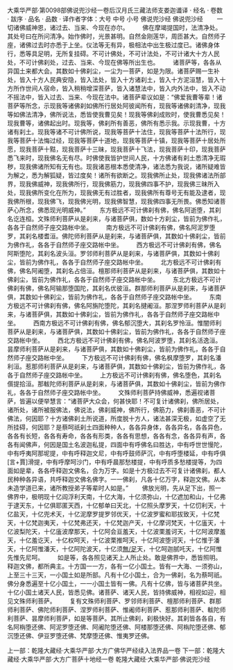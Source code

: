 大乘华严部·第0098部佛说兜沙经一卷后汉月氏三藏法师支娄迦谶译
· 经名 · 卷数 · 跋序
· 品名 · 品数 · 译作者字体：大号 中号 小号
佛说兜沙经
佛说兜沙经
　　一切诸佛威神恩，诸过去、当来、今现在亦尔。
　　佛在摩竭提国时，法清净处。其处号曰在所问清净。始作佛时，光景甚明。自然金刚莲华，周匝甚大。自然师子座，诸佛过去时亦悉于上坐。仪法等无有异，极相法中出生极过度已。诸佛身体行，悉等具足明，无所复挂碍。不可计佛处，不可计法处，不可计诸大十方人民处，不可计佛刹处，过去、当来、今现在佛等所出生也。
　　诸菩萨等，各各从异国土来都大会。其数如十佛刹尘，一尘为一菩萨，如是为限。诸菩萨赐一生补处，皆入十方人民典安隐，皆入法处，皆入十方诸刹土，皆入十方泥洹慧，皆入十方所作世间人宿命，皆入稍稍增深菩萨，皆入诸慧法中，皆入内外法中，皆入不动不摇法中，皆入过去、当来、今现在法中。诸菩萨辈议如是：“佛爱我曹等辈！诸菩萨等所念，示现我等诸佛刹如佛所行居处阿彼闻所有，现我等诸佛刹清净，现我等如佛法清净，佛所说法，悉皆使我曹见矣！现我等佛刹成败时，使我曹悉见矣！现我曹等，诸佛起出时。现我等，佛刹所有善恶，佛所有悉示我。示现我曹，十方诸有刹土。现我等诸不可计佛所说，现我等菩萨十法住，现我等菩萨十法所行，现我等菩萨十法悔过经，现我等菩萨十道地，现我等菩萨十镇，现我等菩萨十居处所愿，现我菩萨十黠，现我菩萨十三昧，现我菩萨十飞法，现我菩萨十印，现我菩萨悉飞来时，现我佛名无有尽。时佛使我皆护世间人民，十方佛诸有刹土悉清净无瑕秽，现我佛诸所知有无有也。现我诸恶根本悉使清净，诸法悉为我说，诸所疑难皆为解之，悉为解狐疑，皆过度矣！诸所有欲断之。现我佛所止处，现我佛诸法所部界，现我佛威神，现我佛所行，现我佛筋力，现我佛四事不护，现我佛三昧所入处，现我佛所变化在所为，现我佛无有过胜者，现我佛所有尊号无有能及逮者，现我佛所根，现我佛飞，现我佛光明，现我佛智慧，现我佛四事无所畏。佛悉知诸菩萨心所念，佛悉现光明威神。”
　　东方极远不可计佛刹有佛，佛名阿逝堕，其刹名讫连桓。文殊师利菩萨从是刹来，与诸菩萨俱，数如十方刹尘，皆前为佛作礼，各各于自然师子座交路帐中坐。
　　南方极远不可计佛刹有佛，佛名阿泥罗堕罗，其刹名楼耆洹。佛陀师利菩萨从是刹来，与诸菩萨俱，其数如十佛刹尘，皆前为佛作礼，各各于自然师子座交路帐中坐。
　　西方极远不可计佛刹有佛，佛名阿斯堕陀，其刹名波头洹。罗邻师利菩萨从是刹来，与诸菩萨俱，其数如十佛刹尘，皆前为佛作礼，各各于自然师子座交路帐中坐。
　　北方极远不可计佛刹有佛，佛名阿阇堕，其刹名占倍洹。檀那师利菩萨从是刹来，与诸菩萨俱，其数如十佛刹尘，皆前为佛作礼，各各于自然师子座交路帐中坐。
　　东北方极远不可计佛刹有佛，佛名阿输那堕国陀，其刹名优彼洹。群那师利菩萨从是刹来，与诸菩萨俱，其数如十佛刹尘，皆前为佛作礼，各各于自然师子座交路帐中坐。
　　东南方极远不可计佛刹有佛，佛名阿旃陀堕陀，其刹名揵阇洹。那涅罗师利菩萨从是刹来，与诸菩萨俱，其数如十佛刹尘，皆前为佛作礼，各各于自然师子座交路帐中坐。
　　西南方极远不可计佛刹有佛，佛名郁沉堕大，其刹名罗怜洹。惟闇师利菩萨从是刹来，与诸菩萨俱，其数如十佛刹尘，皆前为佛作礼，各各于自然师子座交路帐中坐。
　　西北方极远不可计佛刹有佛，佛名阿波罗堕，其刹名活逸洹。昙摩师利菩萨从是刹来，与诸菩萨俱，其数如十佛刹尘，皆前为佛作礼，各各于自然师子座交路帐中坐。
　　下方极远不可计佛刹有佛，佛名枫摩堕罗，其刹名潘利洹。惹那师利菩萨从是刹来，与诸菩萨俱，其数如十佛刹尘，皆前为佛作礼，各各于自然师子座交路帐中坐。
　　上方极远不可计佛刹有佛，佛名堕色，其刹名儨提拾洹。那軷陀师利菩萨从是刹来，与诸菩萨俱，其数如十佛刹尘，皆前为佛作礼，各各于自然师子座交路帐中坐。
　　文殊师利菩萨持佛威神，悉遍视诸菩萨，皆遍以便举慧言：“诸菩萨大众会，何甚快耶！不可复计诸佛刹，佛所居处，诸所处，诸所被服佛法，佛说法，佛刹威神，佛所行，佛筋力，佛刹善恶，不可计佛法，何因耶？十方诸佛刹土所说道，所度脱十方人，诸法甚深无极，如虚空了无所挂碍，何因耶？是蔡呵祇刹土四面种种人，各各异身体，各各异名，各各异色，各各有长短，各各有寿命，各各有形类，各各有思想，各各有念，各各异有声，各各有闻佛声，何因是国土名波迦私提，四面中有呼佛名曰胜达，中有呼世世慢陀，中有呼夷阿那坭提，中有呼释迦文尼，中有呼鼓师萨沉，中有呼堕楼延，中有呼俱[言+賈]滑提，中有呼摩呵沙门，中有呼晨那愁楼提，中有呼质多愁楼提等，为四面如是辈，各各呼释迦文佛名，合为万字。如是十方极过去不可复计诸佛刹，都人民种种各异语，共呼释迦文佛名佛字。一一佛刹，凡各十亿万字，释迦文佛。从本未造学道已来，诸所教授弟子等辈时人如是。”
　　佛放光明，先从足下出，照一佛界中，极明现十亿阎浮利天南，十亿大海，十亿须弥山，十亿遮加和山，十亿弗于逮天东，十亿俱耶匿天西，十亿郁单曰天北，十亿照头摩罗天，十亿忉利天，十亿盐天，十亿兜术天，十亿泥摩罗提罗邻优天，十亿波罗蜜和耶拔致天，十亿梵天，十亿梵迦夷天，十亿梵弗还天，十亿梵迦产天，十亿摩诃梵天，十亿廅天，十亿波梨陀天，十亿廅波摩那天，十亿阿会亘羞天，十亿波栗羞诃天，十亿阿波摩羞天，十亿羞讫天，十亿权呵天，十亿波栗推呵天，十亿阿波堕诃天，十亿惟于潘天，十亿阿惟潘天，十亿阿陀波天，十亿须[無/足](武音)天，十亿呵迦腻吒天，十亿阿惟先惟先尼呵。
　　如是等，各各照见诸天上人所止处。敢是佛界中，悉皆照明。释迦文佛，都所典主。十方国一一方，各有一亿小国土。皆有一大海、一须弥山，上至三十三天，一小国土如是所部。凡有十亿小国土，合为一佛刹，名为蔡呵祇。佛分身悉遍至十亿小国土，一一小国土皆有一佛。凡有十亿佛，皆与诸菩萨共坐。十亿小国土诸天人民，皆悉见佛。诸菩萨、诸天人民，皆持佛威神，相视如迎，相见文殊师利菩萨。
　　复有文殊师利菩萨、罗邻师利菩萨、檀那师利菩萨、群那师利菩萨、佛陀师利菩萨、涅罗师利菩萨、惟阇师利菩萨、惹那师利菩萨、軷陀师利菩萨、昙摩师利菩萨，如是等菩萨。其所止佛刹，刹极快好。其刹皆各各自，有名阿栴堕还佛、阿泥罗堕还佛、阿阇陀堕还佛、阿楼那堕还佛、阿栴陀堕还佛、郁沉堕还佛、伊豆罗堕还佛、梵摩堕还佛、惟夷罗还佛。

上一部：乾隆大藏经·大乘华严部·大方广佛华严经续入法界品一卷
下一部：乾隆大藏经·大乘华严部·大方广菩萨十地经一卷
乾隆大藏经·大乘华严部·佛说兜沙经